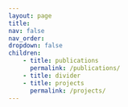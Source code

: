 ```yaml
---
layout: page
title:
nav: false
nav_order:
dropdown: false
children: 
    - title: publications
      permalink: /publications/
    - title: divider
    - title: projects
      permalink: /projects/
---
```

